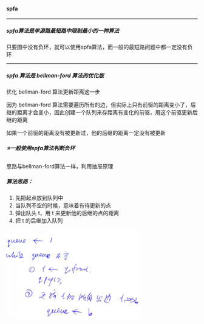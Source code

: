 #### spfa

---------

##### spfa算法是单源路最短路中限制最小的一种算法

只要图中没有负环，就可以使用spfa算法，而一般的最短路问题中都一定没有负环

-------

##### spfa 算法是 bellman-ford 算法的优化版

优化 bellman-ford 算法更新距离这一步

因为 bellman-ford 算法需要遍历所有的边，但实际上只有前驱的距离变小了，后继的距离才会变小，因此创建一个队列来存距离有变化的前驱，用这个前驱更新后继的距离

如果一个前驱的距离没有被更新过，他的后继的距离一定没有被更新

##### :star:一般使用spfa算法判断负环

思路与bellman-ford算法一样，利用抽屉原理

##### 算法思路：

1. 先把起点放到队列中
2. 当队列不空的时候，意味着有待更新的点
3. 弹出队头 t，用 t 来更新他的后继的点的距离
4. 把 t 的后继加入队列

<img src="https://raw.githubusercontent.com/DaoZuQieXing/Learn/main/img/算法基础课/算法基础课第三讲：搜索与图论/spfa算法思路.png" alt="system call" style="max-width: 70%">

